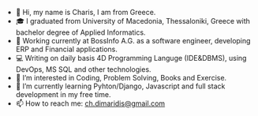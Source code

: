 - 👋 Hi, my name is Charis, I am from Greece.
- 🎓 I graduated from University of Macedonia, Thessaloniki, Greece with bachelor degree of Applied Informatics.
- 💼 Working currently at BossInfo A.G. as a software engineer, developing ERP and Financial applications.
- 💻 Writing on daily basis 4D Programming Languge (IDE&DBMS), using DevOps, MS SQL and other technologies.
- 👀 I’m interested in Coding, Problem Solving, Books and Exercise.
- 🌱 I’m currently learning Pyhton/Django, Javascript and full stack development in my free time.  
- 📫 How to reach me: ch.dimaridis@gmail.com

<!---
CharisDimaridis/CharisDimaridis is a ✨ special ✨ repository because its `README.md` (this file) appears on your GitHub profile.
You can click the Preview link to take a look at your changes.
--->
